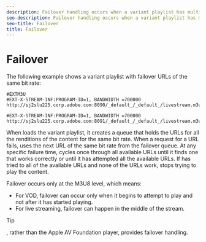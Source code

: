 ```yaml
---
description: Failover handling occurs when a variant playlist has multiple renditions for the same bit rate, and one of the renditions stops working. The switches between renditions.
seo-description: Failover handling occurs when a variant playlist has multiple renditions for the same bit rate, and one of the renditions stops working. The switches between renditions.
seo-title: Failover
title: Failover
---
```


# Failover

The following example shows a variant playlist with failover URLs of the same bit rate:
```
#EXTM3U
#EXT-X-STREAM-INF:PROGRAM-ID=1, BANDWIDTH =700000
http://sj2slu225.corp.adobe.com:8090/_default_/_default_/livestream.m3u8 

#EXT-X-STREAM-INF:PROGRAM-ID=1, BANDWIDTH =700000
http://sj2slu225.corp.adobe.com:8091/_default_/_default_/livestream.m3u8
```

When  loads the variant playlist, it creates a queue that holds the URLs for all the renditions of the content for the same bit rate. When a request for a URL fails,  uses the next URL of the same bit rate from the failover queue. At any specific failure time,  cycles once through all available URLs until it finds one that works correctly or until it has attempted all the available URLs. If  has tried to all of the available URLs and none of the URLs work,  stops trying to play the content.

Failover occurs only at the M3U8 level, which means:
* For VOD, failover can occur only when it begins to attempt to play and not after it has started playing.
* For live streaming, failover can happen in the middle of the stream.

>[!TIP]
>
>, rather than the Apple AV Foundation player, provides failover handling.


